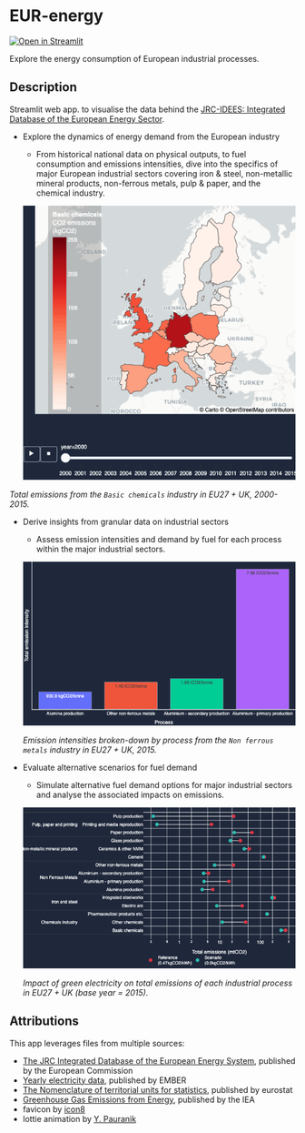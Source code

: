 # EUR-energy

[![Open in Streamlit](https://static.streamlit.io/badges/streamlit_badge_black_white.svg)](https://eur-energy-industry.streamlit.app/)

Explore the energy consumption of European industrial processes.

##  Description

Streamlit web app. to visualise the data behind the [JRC-IDEES: Integrated Database of the European Energy Sector](https://jeodpp.jrc.ec.europa.eu/ftp/jrc-opendata/JRC-IDEES/JRC-IDEES-2015_v1/2017%20JRC-IDEES%20Integrated%20Database%20of%20the%20European%20Energy%20Sector%20Methodological%20note.pdf).

- Explore the dynamics of energy demand from the European industry
  - From historical national data on physical outputs, to fuel consumption and emissions intensities, dive into the specifics of major European industrial sectors covering iron & steel, non-metallic mineral products, non-ferrous metals, pulp & paper, and the chemical industry.
  

  ![emissions_chemicals_map](eur_energy/data/images/fig1.gif)

_Total emissions from the `Basic chemicals` industry in EU27 + UK, 2000-2015._

- Derive insights from granular data on industrial sectors
  - Assess emission intensities and demand by fuel for each process within the major industrial sectors.
  

  ![emission_intensities_by_process](eur_energy/data/images/fig2.png)

  _Emission intensities broken-down by process from the `Non ferrous metals` industry in EU27 + UK, 2015._


- Evaluate alternative scenarios for fuel demand
  - Simulate alternative fuel demand options for major industrial sectors and analyse the associated impacts on emissions.
  
  ![emission_intensities_by_process](eur_energy/data/images/fig3.png)

  _Impact of green electricity on total emissions of each industrial process in EU27 + UK (base year = 2015)._

## Attributions

This app leverages files from multiple sources: 
    
  - [The JRC Integrated Database of the European Energy System](https://publications.jrc.ec.europa.eu/repository/handle/JRC112474), published by the European Commission
  - [Yearly electricity data](https://ember-climate.org/data-catalogue/yearly-electricity-data/), published by EMBER
  - [The Nomenclature of territorial units for statistics](https://ec.europa.eu/eurostat/web/gisco/geodata/reference-data/administrative-units-statistical-units/nuts), published by eurostat
  - [Greenhouse Gas Emissions from Energy](https://iea.blob.core.windows.net/assets/78ca213f-171e-40ed-bf7e-c053d4376e79/WORLD_GHG_Documentation.pdf), published by the IEA
  - favicon by [icon8](https://icons8.com/)
  - lottie animation by [Y. Pauranik](https://lottiefiles.com/85893-stack-blue-cs)